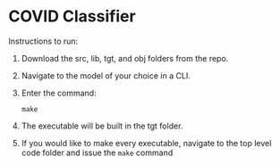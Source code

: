 # COVID Classifier

Instructions to run:

1. Download the src, lib, tgt, and obj folders from the repo.
2. Navigate to the model of your choice in a CLI.
3. Enter the command:

    `make`
    
4. The executable will be built in the tgt folder.
5. If you would like to make every executable, navigate to the top level code folder and issue the `make` command

